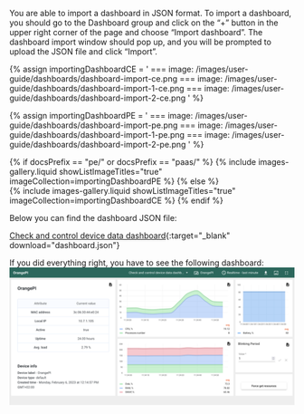 You are able to import a dashboard in JSON format. To import a dashboard, you should go to the Dashboard group and click
 on the “+” button in the upper right corner of the page and choose “Import dashboard”. The dashboard import window 
should pop up, and you will be prompted to upload the JSON file and click “Import”.

{% assign importingDashboardCE = '
    ===
        image: /images/user-guide/dashboards/dashboard-import-ce.png
    ===
        image: /images/user-guide/dashboards/dashboard-import-1-ce.png
    ===
        image: /images/user-guide/dashboards/dashboard-import-2-ce.png
    '
%}

{% assign importingDashboardPE = '
    ===
        image: /images/user-guide/dashboards/dashboard-import-pe.png
    ===
        image: /images/user-guide/dashboards/dashboard-import-1-pe.png
    ===
        image: /images/user-guide/dashboards/dashboard-import-2-pe.png
    '
%}

{% if docsPrefix == "pe/" or docsPrefix == "paas/" %}
    {% include images-gallery.liquid showListImageTitles="true" imageCollection=importingDashboardPE %}
{% else %}  
    {% include images-gallery.liquid showListImageTitles="true" imageCollection=importingDashboardCE %}
{% endif %}

Below you can find the dashboard JSON file:

[Check and control device data dashboard](/docs/devices-library/resources/dashboards/minicomputers/dashboard.json){:target="_blank" download="dashboard.json"}

If you did everything right, you have to see the following dashboard:
![](/images/devices-library/basic/single-board-computers/minicomputer-dashboard.png)